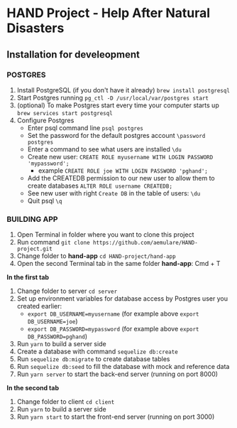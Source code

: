 # HAND Project - Help After Natural Disasters


## Installation for develeopment

### POSTGRES

1. Install PostgreSQL (if you don't have it already) ```brew install postgresql```
2. Start Postgres running ```pg_ctl -D /usr/local/var/postgres start```
3. (optional) To make Postgres start every time your computer starts up ```brew services start postgresql```
4. Configure Postgres
    - Enter psql command line ```psql postgres```
    - Set the password for the default postgres account ```\password postgres```
    - Enter a command to see what users are installed ```\du```
    - Create new user: ```CREATE ROLE myusername WITH LOGIN PASSWORD 'mypassword';```
         - example ```CREATE ROLE joe WITH LOGIN PASSWORD 'pghand';```
    - Add the CREATEDB permission to our new user to allow them to create databases ```ALTER ROLE username CREATEDB;```
    - See new user with right `Create DB` in the table of users: ```\du```
    - Quit psql ```\q```


### BUILDING APP

1. Open Terminal in folder where you want to clone this project
2. Run command ```git clone https://github.com/aemulare/HAND-project.git```
3. Change folder to **hand-app** ```cd HAND-project/hand-app```
4. Open the second Terminal tab in the same folder **hand-app**: Cmd + T


**In the first tab**
1. Change folder to server ```cd server```
2. Set up environment variables for database access by Postgres user you created earlier:
    - ```export DB_USERNAME=myusername``` (for example above ```export DB_USERNAME=joe```)
    - ```export DB_PASSWORD=mypassword``` (for example above ```export DB_PASSWORD=pghand```)
3. Run ```yarn``` to build a server side
4. Create a database with command ```sequelize db:create```
5. Run ```sequelize db:migrate``` to create database tables
6. Run ```sequelize db:seed``` to fill the database with mock and reference data
7. Run ```yarn server``` to start the back-end server (running on port 8000)

**In the second tab**
1. Change folder to client ```cd client```
2. Run ```yarn``` to build a server side
3. Run ```yarn start``` to start the front-end server (running on port 3000)
